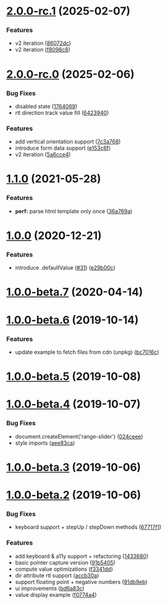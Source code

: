 # [2.0.0-rc.1](https://github.com/andreruffert/range-slider-element/compare/v2.0.0-rc.0...v2.0.0-rc.1) (2025-02-07)


### Features

* v2 iteration ([86072dc](https://github.com/andreruffert/range-slider-element/commit/86072dcda041a3afda67469f179000a75ad44395))
* v2 iteration ([f8098c8](https://github.com/andreruffert/range-slider-element/commit/f8098c8e9bc73411305e59ecc8b8a2c44af70c45))



# [2.0.0-rc.0](https://github.com/andreruffert/range-slider-element/compare/v1.1.0...v2.0.0-rc.0) (2025-02-06)


### Bug Fixes

* disabled state ([1764069](https://github.com/andreruffert/range-slider-element/commit/17640693b6ce82c0717c9d689eca52d453984134))
* rtl direction track value fill ([6423940](https://github.com/andreruffert/range-slider-element/commit/64239404c95e1cc320fdc30889380f02663d5fc2))


### Features

* add vertical orientation support ([7c3a768](https://github.com/andreruffert/range-slider-element/commit/7c3a768b5331e5e8487bd75ae80f501b11bc9ab0))
* introduce form data support ([e153c6f](https://github.com/andreruffert/range-slider-element/commit/e153c6f3c5ed68bcbd817284649405938f37e452))
* v2 iteration ([5a6cce4](https://github.com/andreruffert/range-slider-element/commit/5a6cce41c0b785374b2d86af2aafbd6134a069ed))



# [1.1.0](https://github.com/andreruffert/range-slider-element/compare/v1.0.0...v1.1.0) (2021-05-28)


### Features

* **perf:** parse html template only once ([36a769a](https://github.com/andreruffert/range-slider-element/commit/36a769a58d2b277d295de297107c4de808bfdae9))



# [1.0.0](https://github.com/andreruffert/range-slider-element/compare/v1.0.0-beta.7...v1.0.0) (2020-12-21)


### Features

* introduce .defaultValue ([#31](https://github.com/andreruffert/range-slider-element/issues/31)) ([e29b00c](https://github.com/andreruffert/range-slider-element/commit/e29b00c77c1f657c6f374ceaf0f49b3a21afe77c))



# [1.0.0-beta.7](https://github.com/andreruffert/range-slider-element/compare/v1.0.0-beta.6...v1.0.0-beta.7) (2020-04-14)



# [1.0.0-beta.6](https://github.com/andreruffert/range-slider-element/compare/v1.0.0-beta.5...v1.0.0-beta.6) (2019-10-14)


### Features

* update example to fetch files from cdn (unpkg) ([bc7016c](https://github.com/andreruffert/range-slider-element/commit/bc7016c2a8726cf0e6569b52b4b33e48e500ad4c))



# [1.0.0-beta.5](https://github.com/andreruffert/range-slider-element/compare/v1.0.0-beta.4...v1.0.0-beta.5) (2019-10-08)



# [1.0.0-beta.4](https://github.com/andreruffert/range-slider-element/compare/v1.0.0-beta.3...v1.0.0-beta.4) (2019-10-07)


### Bug Fixes

* document.createElement('range-slider') ([024ceee](https://github.com/andreruffert/range-slider-element/commit/024ceeed817af08cd191df82050248eca1a0e5a1))
* style imports ([aee83ca](https://github.com/andreruffert/range-slider-element/commit/aee83ca4613e8abe8bb815c04f07bf5fde0781b3))



# [1.0.0-beta.3](https://github.com/andreruffert/range-slider-element/compare/v1.0.0-beta.2...v1.0.0-beta.3) (2019-10-06)



# [1.0.0-beta.2](https://github.com/andreruffert/range-slider-element/compare/91b540507e36986853e0702a09724e9c0904c584...v1.0.0-beta.2) (2019-10-06)


### Bug Fixes

* keyboard support + stepUp / stepDown methods ([67717f1](https://github.com/andreruffert/range-slider-element/commit/67717f1c6d06f64870344796bbb87cc9067444fd))


### Features

* add keyboard & a11y support  + refactoring ([1433680](https://github.com/andreruffert/range-slider-element/commit/143368053306f01db2a5813cd3a6a1a9b03bf5e1))
* basic pointer capture version ([91b5405](https://github.com/andreruffert/range-slider-element/commit/91b540507e36986853e0702a09724e9c0904c584))
* compute value optimizations ([f3341dd](https://github.com/andreruffert/range-slider-element/commit/f3341dd1cb1e9bcf28f8de59a9199191a311731a))
* dir attribute rtl support ([accb30a](https://github.com/andreruffert/range-slider-element/commit/accb30a23469cbf006063219c86367ac5caebd23))
* support floating point + negative numbers ([91db9eb](https://github.com/andreruffert/range-slider-element/commit/91db9eb3754742eb057db33f62c0f3fa70e4bfa6))
* ui improvements ([bd6a83c](https://github.com/andreruffert/range-slider-element/commit/bd6a83cf2fbf156ed0907ec0ac1f64e20f82e1c1))
* value display example ([f0774a4](https://github.com/andreruffert/range-slider-element/commit/f0774a41eac937d6c64179620bcff64f03fec28c))




